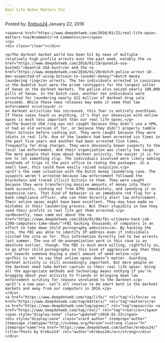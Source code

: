 ```yaml
---
Real Life OpSec Matters Too
---
```

<article class="post-listing post-13052 post type-post status-publish format-standard has-post-thumbnail hentry  tag-life tag-matters tag-opsec tag-real">
    <div class="post-inner">
        <span>Posted by: <a href="https://www.deepdotweb.com/author/erebus24/" title="">Erebus24 </a></span>
    <span>January 22, 2016</span>
    
    <span><a href="https://www.deepdotweb.com/2016/01/22/real-life-opsec-matters-too/#comments">4 Comments</a></span>
    </p>
    <div class="clear"></div>
    
    <p>The darknet market world has been hit by news of multiple relatively high profile arrests over the past week, notably the <a href="https://www.deepdotweb.com/2016/01/19/qunatik-usa-busted/">Quantik USA bust</a> and the <a href="https://www.deepdotweb.com/2016/01/20/dutch-police-arrest-10-men-suspected-of-using-bitcoin-to-launder-money/">Dutch money laundering ring</a> arrests. The ten individuals arrested in Louisiana in the Quantik bust were the prime reshippers for the largest seller of Xanax on the darknet markets. The police also seized nearly 100,000 pills of Xanax. In the Dutch case, another ten individuals were arrested for laundering nearly $22 million of darknet drug sale proceeds. While these news releases may make it seem that law enforcement scrutiny<br />
    on darknet activities has increased, this fear is entirely overblown. If these cases teach us anything, it’s that our obsession with online opsec is much less important than our real life opsec.</p>
    <p>The Quantik USA ring was not caught because they didn’t use a VPN, or had an old version of Tor, or because they didn’t properly tumble their bitcoin before cashing out. They were caught because they were idiots in real life. One of the leaders had been arrested six times in the past five years and another had been arrested five times, frequently for drug charges. They were obviously known suspects to the local law enforcement. And their organization was clearly too large. The more people that know about darknet activity, the easier it is for one to let something slip. The individuals involved were likely making hundreds of trips to the post office to reship the packages. In a small town, this could have easily raised suspicion.</p>
    <p>It’s the same situation with the Dutch money laundering case. The suspects weren’t arrested because law enforcement followed the blockchain and traced illicit bitcoin to them. They were caught because they were transferring massive amounts of money into their bank accounts, cashing out from ATMs immediately, and spending it on expensive cars. That kind of behavior is an immediate red flag for a bank compliance officer, who can then directly alert law enforcement. Their online opsec might have been excellent. They may have made no mistakes in their laundering process. But their stupidity in how they used their profits in real life got them arrested.</p>
    <p>Recently, news came out about the <a href="https://www.deepdotweb.com/2016/01/08/fbi-ultimate-hack-job-1300-computers-take-down/">FBI hacking thousands of computers in an effort to take down child pornography websites</a>. By hacking the site, the FBI was able to identify IP address even if individuals visited the site on Tor. This information directly led to two arrests last summer. The use of de-anonymization work in this case is an absolute outlier, though. The FBI is much more willing, rightfully so, to go after child pornography in this kind of aggressive way than they are towards someone buying a small amount of weed online.</p>
    <p>This is not to say that online opsec doesn’t matter. Guarding darknet activity is still exceedingly important. But more people on the darknet need take better caution in their real life opsec. Using all the appropriate methods and technology means nothing if you’re bragging about your activity to friends or bringing down law enforcement scrutiny for reasons unrelated to the darknet.</p>
    <p>It’s a new year. Let’s all resolve to be smart both in the darknet markets and away from our computers in 2016.</p>
    </div>
    <a href="https://www.deepdotweb.com/tag/life/" rel="tag">life</a> <a href="https://www.deepdotweb.com/tag/matters/" rel="tag">matters</a> <a href="https://www.deepdotweb.com/tag/opsec/" rel="tag">opsec</a> <a href="https://www.deepdotweb.com/tag/real/" rel="tag">real</a></span> <span style="display:none" class="updated">2016-01-22</span>
    <div style="display:none" class="vcard author" itemprop="author" itemscope itemtype="http://schema.org/Person"><strong class="fn" itemprop="name"><a href="https://www.deepdotweb.com/author/erebus24/" title="Posts by Erebus24" rel="author">Erebus24</a></strong></div>
    </div>
</article>

